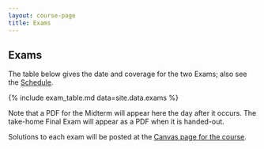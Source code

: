 ```yaml
---
layout: course-page
title: Exams
---
```


## Exams

The table below gives the date and coverage for the two Exams; also see the [Schedule](assets/general/schedule.pdf).

{% include exam_table.md  data=site.data.exams %}

Note that a PDF for the Midterm will appear here the day after it occurs.  The take-home Final Exam will appear as a PDF when it is handed-out.

Solutions to each exam will be posted at the [Canvas page for the course](https://canvas.alaska.edu/courses/9948).